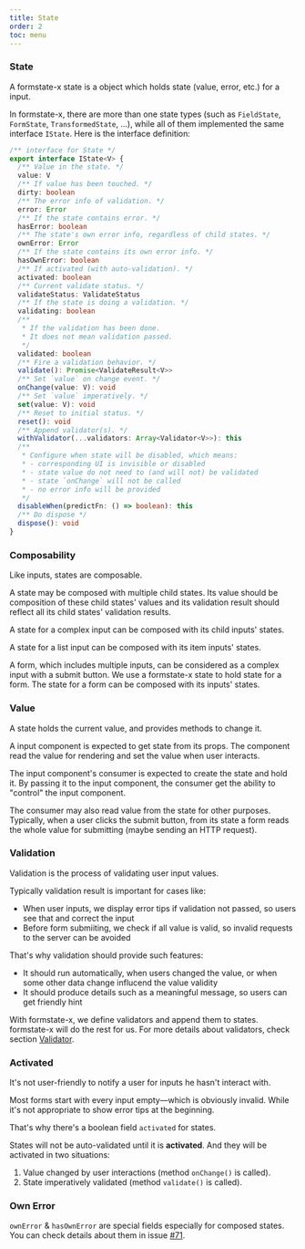 ```yaml
---
title: State
order: 2
toc: menu
---
```


### State

A formstate-x state is a object which holds state (value, error, etc.) for a input.

In formstate-x, there are more than one state types (such as `FieldState`, `FormState`, `TransformedState`, ...), while all of them implemented the same interface `IState`. Here is the interface definition:

```ts
/** interface for State */
export interface IState<V> {
  /** Value in the state. */
  value: V
  /** If value has been touched. */
  dirty: boolean
  /** The error info of validation. */
  error: Error
  /** If the state contains error. */
  hasError: boolean
  /** The state's own error info, regardless of child states. */
  ownError: Error
  /** If the state contains its own error info. */
  hasOwnError: boolean
  /** If activated (with auto-validation). */
  activated: boolean
  /** Current validate status. */
  validateStatus: ValidateStatus
  /** If the state is doing a validation. */
  validating: boolean
  /**
   * If the validation has been done.
   * It does not mean validation passed.
   */
  validated: boolean
  /** Fire a validation behavior. */
  validate(): Promise<ValidateResult<V>>
  /** Set `value` on change event. */
  onChange(value: V): void
  /** Set `value` imperatively. */
  set(value: V): void
  /** Reset to initial status. */
  reset(): void
  /** Append validator(s). */
  withValidator(...validators: Array<Validator<V>>): this
  /**
   * Configure when state will be disabled, which means:
   * - corresponding UI is invisible or disabled
   * - state value do not need to (and will not) be validated
   * - state `onChange` will not be called
   * - no error info will be provided
   */
  disableWhen(predictFn: () => boolean): this
  /** Do dispose */
  dispose(): void
}
```

### Composability

Like inputs, states are composable.

A state may be composed with multiple child states. Its value should be composition of these child states' values and its validation result should reflect all its child states' validation results.

A state for a complex input can be composed with its child inputs' states.

A state for a list input can be composed with its item inputs' states.

A form, which includes multiple inputs, can be considered as a complex input with a submit button. We use a formstate-x state to hold state for a form. The state for a form can be composed with its inputs' states.

### Value

A state holds the current value, and provides methods to change it.

A input component is expected to get state from its props. The component read the value for rendering and set the value when user interacts.

The input component's consumer is expected to create the state and hold it. By passing it to the input component, the consumer get the ability to "control" the input component.

The consumer may also read value from the state for other purposes. Typically, when a user clicks the submit button, from its state a form reads the whole value for submitting (maybe sending an HTTP request).

### Validation

Validation is the process of validating user input values.

Typically validation result is important for cases like:

* When user inputs, we display error tips if validation not passed, so users see that and correct the input
* Before form submiiting, we check if all value is valid, so invalid requests to the server can be avoided

That's why validation should provide such features:

* It should run automatically, when users changed the value, or when some other data change influcend the value validity
* It should produce details such as a meaningful message, so users can get friendly hint

With formstate-x, we define validators and append them to states. formstate-x will do the rest for us. For more details about validators, check section [Validator](/concepts/validator).

### Activated

It's not user-friendly to notify a user for inputs he hasn't interact with.

Most forms start with every input empty—which is obviously invalid. While it's not appropriate to show error tips at the beginning.

That's why there's a boolean field `activated` for states.

States will not be auto-validated until it is **activated**. And they will be activated in two situations:

1. Value changed by user interactions (method `onChange()` is called). 
2. State imperatively validated (method `validate()` is called).

### Own Error

`ownError` & `hasOwnError` are special fields especially for composed states. You can check details about them in issue [#71](https://github.com/qiniu/formstate-x/issues/71).